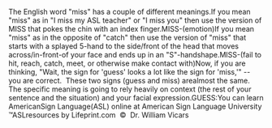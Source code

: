The English word "miss" has a couple of different meanings.If you mean "miss" as in "I miss my ASL teacher" or "I miss you" 
			then use the version of MISS that pokes the chin with an index 
			finger.MISS-(emotion)If you mean "miss" as in the opposite of "catch" then use the 
			version of "miss" that starts with a splayed 5-hand to the 
			side/front of the head that moves across/in-front-of your face and 
			ends up in an "S"-handshape.MISS-(fail to hit, reach, catch, meet, or otherwise make contact 
			with)Now, if you are thinking, "Wait, the sign for 'guess' looks a lot like the 
  sign for 'miss,'" -- you are correct.  These two signs (guess and 
	miss) arealmost the 
  same.  The specific meaning is going to rely heavily on context (the 
	rest of your sentence and the situation) and 
  your facial expression.GUESS:You can learn 
		AmericanSign 
		Language(ASL) online at American Sign Language University ™ASLresources by Lifeprint.com  ©  Dr. William Vicars